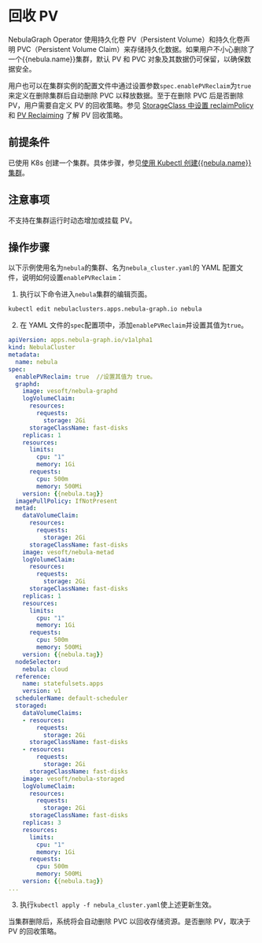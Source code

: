 # 回收 PV

NebulaGraph Operator 使用持久化卷 PV（Persistent Volume）和持久化卷声明 PVC（Persistent Volume Claim）来存储持久化数据。如果用户不小心删除了一个{{nebula.name}}集群，默认 PV 和 PVC 对象及其数据仍可保留，以确保数据安全。

用户也可以在集群实例的配置文件中通过设置参数`spec.enablePVReclaim`为`true`来定义在删除集群后自动删除 PVC 以释放数据。至于在删除 PVC 后是否删除 PV，用户需要自定义 PV 的回收策略。参见 [StorageClass 中设置 reclaimPolicy](https://kubernetes.io/docs/concepts/storage/storage-classes/#reclaim-policy) 和 [PV Reclaiming](https://kubernetes.io/docs/concepts/storage/persistent-volumes/#reclaiming) 了解 PV 回收策略。


## 前提条件

已使用 K8s 创建一个集群。具体步骤，参见[使用 Kubectl 创建{{nebula.name}}集群](../3.deploy-nebula-graph-cluster/3.1create-cluster-with-kubectl.md)。

## 注意事项

不支持在集群运行时动态增加或挂载 PV。

## 操作步骤

以下示例使用名为`nebula`的集群、名为`nebula_cluster.yaml`的 YAML 配置文件，说明如何设置`enablePVReclaim`：

1. 执行以下命令进入`nebula`集群的编辑页面。
   
  ```bash
  kubectl edit nebulaclusters.apps.nebula-graph.io nebula
  ```

2. 在 YAML 文件的`spec`配置项中，添加`enablePVReclaim`并设置其值为`true`。

  ```yaml
  apiVersion: apps.nebula-graph.io/v1alpha1
  kind: NebulaCluster
  metadata:
    name: nebula
  spec:
    enablePVReclaim: true  //设置其值为 true。
    graphd:
      image: vesoft/nebula-graphd
      logVolumeClaim:
        resources:
          requests:
            storage: 2Gi
        storageClassName: fast-disks
      replicas: 1
      resources:
        limits:
          cpu: "1"
          memory: 1Gi
        requests:
          cpu: 500m
          memory: 500Mi
      version: {{nebula.tag}}
    imagePullPolicy: IfNotPresent
    metad:
      dataVolumeClaim:
        resources:
          requests:
            storage: 2Gi
        storageClassName: fast-disks
      image: vesoft/nebula-metad
      logVolumeClaim:
        resources:
          requests:
            storage: 2Gi
        storageClassName: fast-disks
      replicas: 1
      resources:
        limits:
          cpu: "1"
          memory: 1Gi
        requests:
          cpu: 500m
          memory: 500Mi
      version: {{nebula.tag}}
    nodeSelector:
      nebula: cloud
    reference:
      name: statefulsets.apps
      version: v1
    schedulerName: default-scheduler
    storaged:
      dataVolumeClaims:
      - resources:
          requests:
            storage: 2Gi
        storageClassName: fast-disks
      - resources:
          requests:
            storage: 2Gi
        storageClassName: fast-disks
      image: vesoft/nebula-storaged
      logVolumeClaim:
        resources:
          requests:
            storage: 2Gi
        storageClassName: fast-disks
      replicas: 3
      resources:
        limits:
          cpu: "1"
          memory: 1Gi
        requests:
          cpu: 500m
          memory: 500Mi
      version: {{nebula.tag}}
  ...    
  ```

3. 执行`kubectl apply -f nebula_cluster.yaml`使上述更新生效。

当集群删除后，系统将会自动删除 PVC 以回收存储资源。是否删除 PV，取决于 PV 的回收策略。
